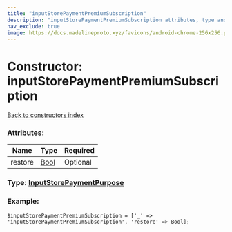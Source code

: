 ```yaml
---
title: "inputStorePaymentPremiumSubscription"
description: "inputStorePaymentPremiumSubscription attributes, type and example"
nav_exclude: true
image: https://docs.madelineproto.xyz/favicons/android-chrome-256x256.png
---
```

# Constructor: inputStorePaymentPremiumSubscription  
[Back to constructors index](/API_docs/constructors/index.html)



### Attributes:

| Name     |    Type       | Required |
|----------|---------------|----------|
|restore|[Bool](/API_docs/types/Bool.html) | Optional|



### Type: [InputStorePaymentPurpose](/API_docs/types/InputStorePaymentPurpose.html)


### Example:

```
$inputStorePaymentPremiumSubscription = ['_' => 'inputStorePaymentPremiumSubscription', 'restore' => Bool];
```  

